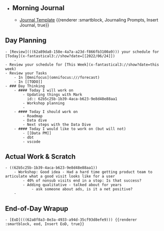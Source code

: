 - ## Morning Journal
	- [Journal Template](((62a73923-0d4c-4e1c-a939-7fd90622dd86))) {{renderer :smartblock, Journaling Prompts, Insert Journal, true}}
## Day Planning
	- [Review](((62a89da8-158e-4a7a-a23d-f866fb3100a9))) your schedule for [Today](x-fantastical3://show?date=[[2022/06/24]])
		-
	- Review your schedule for [This Week](x-fantastical3://show?date=this week)
	- Review your Tasks
		- In [Omnifocus](omnifocus:///forecast)
		- In [[TODO]]
	- ### Day Thinking
		- #### Today I will work on
			- Updating things with Mark
			  id:: 62b5c25b-1b39-4aca-b623-9e8d48e88aa1
			- Workshop planning
			-
		- #### Today I should work on
			- Roadmap
			- Data dive
			- Next steps with the Data Dive
		- #### Today I would like to work on (but will not)
			- [[Data PM]]
			- dbt
			- vscode
## Actual Work & Scratch
	- ((62b5c25b-1b39-4aca-b623-9e8d48e88aa1))
		- Workshop: Good idea - Had a hard time getting product team to articulate what a good visit looks like for a user
			- 40% of nonsub visits end in a stop: Is that success?
			- Adding qualitative - talked about for years
				- ask someone about ads, is it a net positive?
		-
## End-of-Day Wrapup
	- [EoD](((62a8f8a3-8e3a-4933-a94d-35cf93d8efe9))) {{renderer :smartblock, eod, Insert EoD, true}}